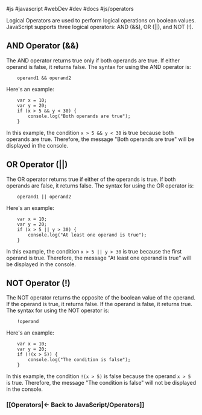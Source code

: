 #js #javascript #webDev #dev #docs #js/operators 

Logical Operators are used to perform logical operations on boolean values. JavaScript supports three logical operators: AND (&&), OR (||), and NOT (!).

## AND Operator (&&)

The AND operator returns true only if both operands are true. If either operand is false, it returns false. The syntax for using the AND operator is:

```
    operand1 && operand2

```

Here's an example:

```
    var x = 10;
    var y = 20;
    if (x > 5 && y < 30) {
        console.log("Both operands are true");
    }

```

In this example, the condition `x > 5 && y < 30` is true because both operands are true. Therefore, the message "Both operands are true" will be displayed in the console.

## OR Operator (||)

The OR operator returns true if either of the operands is true. If both operands are false, it returns false. The syntax for using the OR operator is:

```
    operand1 || operand2

```

Here's an example:

```
    var x = 10;
    var y = 20;
    if (x > 5 || y > 30) {
        console.log("At least one operand is true");
    }

```

In this example, the condition `x > 5 || y > 30` is true because the first operand is true. Therefore, the message "At least one operand is true" will be displayed in the console.

## NOT Operator (!)

The NOT operator returns the opposite of the boolean value of the operand. If the operand is true, it returns false. If the operand is false, it returns true. The syntax for using the NOT operator is:

```
    !operand

```

Here's an example:

```
    var x = 10;
    var y = 20;
    if (!(x > 5)) {
        console.log("The condition is false");
    }

```

In this example, the condition `!(x > 5)` is false because the operand `x > 5` is true. Therefore, the message "The condition is false" will not be displayed in the console.



### [[Operators|<- Back to JavaScript/Operators]]